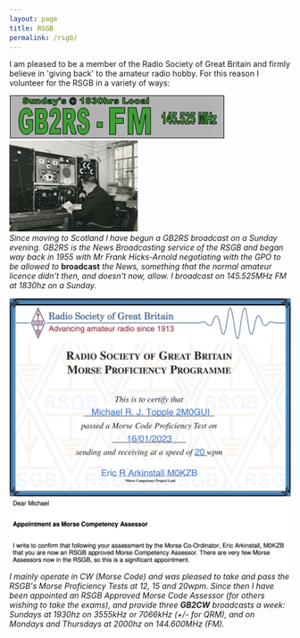 ```yaml
---
layout: page
title: RSGB
permalink: /rsgb/
---
```


I am pleased to be a member of the Radio Society of Great Britain and firmly believe in 'giving back' to the amateur radio hobby. For this reason I volunteer for the RSGB in a variety of ways:

![GB2RS](images/4b496-gb2rswosars.png)
![Frank Hicks-Arnold](images/e16c9-gb2rs.png)
<br>*Since moving to Scotland I have begun a GB2RS broadcast on a Sunday evening. GB2RS is the News Broadcasting service of the RSGB and began way back in 1955 with Mr Frank Hicks-Arnold negotiating with the GPO to be allowed to* **broadcast** *the News, something that the normal amateur licence didn't then, and doesn't now, allow. I broadcast on 145.525MHz FM at 1830hz on a Sunday.*

![Morse](images/77d0b-michaelstopple2m0gui3.jpg)
![Morse Assessor](images/5896c-screenshot-2023-02-24-at-16.20.09.jpg)
*I mainly operate in CW (Morse Code) and was pleased to take and pass the RSGB's Morse Proficiency Tests at 12, 15 and 20wpm. Since then I have been appointed an RSGB Approved Morse Code Assessor (for others wishing to take the exams), and provide three **GB2CW** broadcasts a week: Sundays at 1930hz on 3555kHz or 7066kHz (+/- for QRM), and on Mondays and Thursdays at 2000hz on 144.600MHz (FM).*
